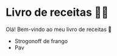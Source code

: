# Livro de receitas :woman_cook:

Olá! Bem-vindo ao meu livro de receitas :wave:

- Strogonoff de frango
- Pav
